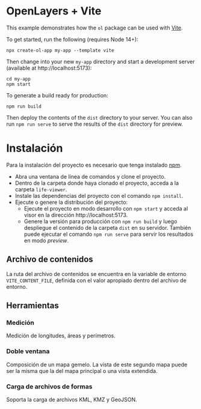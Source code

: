 # OpenLayers + Vite

This example demonstrates how the `ol` package can be used with [Vite](https://vitejs.dev/).

To get started, run the following (requires Node 14+):

    npx create-ol-app my-app --template vite

Then change into your new `my-app` directory and start a development server (available at http://localhost:5173):

    cd my-app
    npm start

To generate a build ready for production:

    npm run build

Then deploy the contents of the `dist` directory to your server.  You can also run `npm run serve` to serve the results of the `dist` directory for preview.

# Instalación

Para la instalación del proyecto es necesario que tenga instalado [npm](https://www.npmjs.com/).

- Abra una ventana de línea de comandos y clone el proyecto.
- Dentro de la carpeta donde haya clonado el proyecto, acceda a la carpeta `life-viewer`.
- Instale las dependencias del proyecto con el comando `npm install`.
- Ejecute o genere la distribución del proyecto:
  - Ejecute el proyecto en modo desarrollo con `npm start` y acceda al visor en la dirección http://localhost:5173.
  - Genere la versión para producción con `npm run build` y luego despliegue el contenido de la carpeta `dist` en su servidor. También puede ejecutar el comando `npm run serve` para servir los resultados en modo _preview_.

## Archivo de contenidos

La ruta del archivo de contenidos se encuentra en la variable de entorno `VITE_CONTENT_FILE`, definida con el valor apropiado dentro del archivo de entorno.

## Herramientas

### Medición

Medición de longitudes, áreas y perímetros.

### Doble ventana

Composición de un mapa gemelo. La vista de este segundo mapa puede ser la misma que la del mapa principal o una vista extendida.

### Carga de archivos de formas

Soporta la carga de archivos KML, KMZ y GeoJSON.
